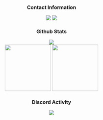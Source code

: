 <div align="center">
<h3>Contact Information</h3>
<a href="https://discord.com/users/979786819673669671" target"blank_"><img src="https://img.shields.io/badge/@starbloomx%20-111111.svg?&style=for-the-badge&logo=discord&logoColor=white"></a>
<a href="https://github.com/ashenbloom" target"blank_"><img src="https://img.shields.io/badge/GitHub%20-111111.svg?&style=for-the-badge&logo=github&logoColor=white"></a>
</div>

<div align="center">
<h3>Github Stats</h3>
  <div><img src="https://komarev.com/ghpvc/?username=ashenbloom&label=PROFILE+VIEWS&color=grey"/></div>
  <img src="https://github-readme-stats.vercel.app/api?username=ashenbloom&count_private=true&hide_border=true&show_icons=true&include_all_commits=true&bg_color=0d1117&title_color=FFFFFF&text_color=9f9f9f&icon_color=FFFFFF" width="%100" height="150px">
<img src="https://github-readme-stats.vercel.app/api/top-langs/?username=ashenbloom&layout=compact&theme=nord&hide_border=true&bg_color=0d1117&border_radius=6&title_color=FFFFFF" width="%100" height="150px">
</a>

<div align="center">
<h3>Discord Activity</h3>
   <a href="https://discord.com/users/979786819673669671" target="_blank">
      <img src="https://lanyard-profile-readme.vercel.app/api/979786819673669671?bg=0d1117&animated=true&hideDiscrim=false&borderRadius=31px">
   </a>
</div>
